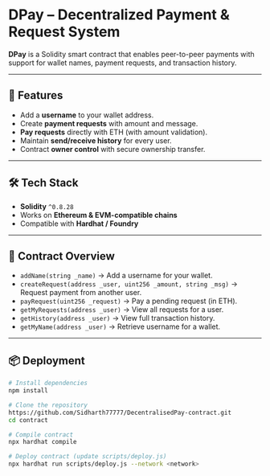 # DPay – Decentralized Payment & Request System  

**DPay** is a Solidity smart contract that enables peer-to-peer payments with support for wallet names, payment requests, and transaction history.  

---

## 🚀 Features
- Add a **username** to your wallet address.  
- Create **payment requests** with amount and message.  
- **Pay requests** directly with ETH (with amount validation).  
- Maintain **send/receive history** for every user.  
- Contract **owner control** with secure ownership transfer.  

---

## 🛠️ Tech Stack
- **Solidity** `^0.8.28`  
- Works on **Ethereum & EVM-compatible chains**  
- Compatible with **Hardhat / Foundry**  

---

## 📜 Contract Overview
- `addName(string _name)` → Add a username for your wallet.  
- `createRequest(address _user, uint256 _amount, string _msg)` → Request payment from another user.  
- `payRequest(uint256 _request)` → Pay a pending request (in ETH).  
- `getMyRequests(address _user)` → View all requests for a user.  
- `getHistory(address _user)` → View full transaction history.  
- `getMyName(address _user)` → Retrieve username for a wallet.  

---

## 📦 Deployment
```bash
# Install dependencies
npm install

# Clone the repository
https://github.com/Sidharth77777/DecentralisedPay-contract.git
cd contract

# Compile contract
npx hardhat compile

# Deploy contract (update scripts/deploy.js)
npx hardhat run scripts/deploy.js --network <network>
